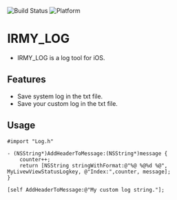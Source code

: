 ![Build Status](https://img.shields.io/badge/build-%20passing%20-brightgreen.svg)
![Platform](https://img.shields.io/badge/Platform-%20iOS%20-blue.svg)

# IRMY_LOG 

- IRMY_LOG is a log tool for iOS.

## Features

- Save system log in the txt file.
- Save your custom log in the txt file. 

## Usage

```obj-c
#import "Log.h"

- (NSString*)AddHeaderToMessage:(NSString*)message {
    counter++;
    return [NSString stringWithFormat:@"%@ %@%d %@", MyLivewViewStatusLogkey, @"Index:",counter, message];
}

[self AddHeaderToMessage:@"My custom log string."];
```
